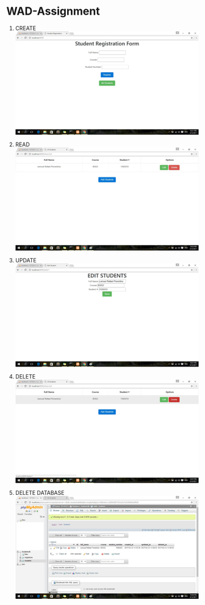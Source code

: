 # WAD-Assignment
1. CREATE
![alt](screenshots/CREATE.jpg)

2. READ
![alt](screenshots/READ.jpg)

3. UPDATE
![alt](screenshots/UPDATE.jpg)

4. DELETE
![alt](screenshots/DELETE1.jpg)

5. DELETE DATABASE
![alt](screenshots/DELETEdb.jpg)

